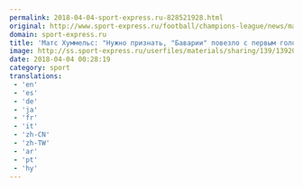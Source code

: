 ```yaml
---
permalink: 2018-04-04-sport-express.ru-828521928.html
original: http://www.sport-express.ru/football/champions-league/news/mats-hummels-nuzhno-priznat-bavarii-povezlo-s-pervym-golom-1392052/
domain: sport-express.ru
title: 'Матс Хуммельс: "Нужно признать, "Баварии" повезло с первым голом"'
image: http://ss.sport-express.ru/userfiles/materials/sharing/139/1392052.jpg
date: 2018-04-04 00:28:19
category: sport
translations: 
 - 'en'
 - 'es'
 - 'de'
 - 'ja'
 - 'fr'
 - 'it'
 - 'zh-CN'
 - 'zh-TW'
 - 'ar'
 - 'pt'
 - 'hy'
---
```


